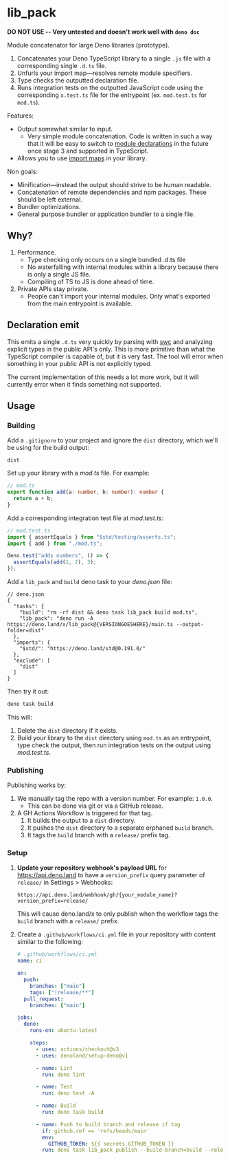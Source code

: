 # lib_pack

**DO NOT USE -- Very untested and doesn't work well with `deno doc`**

Module concatenator for large Deno libraries (prototype).

1. Concatenates your Deno TypeScript library to a single `.js` file with a
   corresponding single `.d.ts` file.
2. Unfurls your import map—resolves remote module specifiers.
3. Type checks the outputted declaration file.
4. Runs integration tests on the outputted JavaScript code using the
   corresponding `x.test.ts` file for the entrypoint (ex. `mod.test.ts` for
   `mod.ts`).

Features:

- Output somewhat similar to input.
  - Very simple module concatenation. Code is written in such a way that it will
    be easy to switch to
    [module declarations](https://github.com/tc39/proposal-module-declarations)
    in the future once stage 3 and supported in TypeScript.
- Allows you to use [import maps](https://deno.com/manual/basics/import_maps) in
  your library.

Non goals:

- Minification—instead the output should strive to be human readable.
- Concatenation of remote dependencies and npm packages. These should be left
  external.
- Bundler optimizations.
- General purpose bundler or application bundler to a single file.

## Why?

1. Performance.
   - Type checking only occurs on a single bundled .d.ts file
   - No waterfalling with internal modules within a library because there is
     only a single JS file.
   - Compiling of TS to JS is done ahead of time.
2. Private APIs stay private.
   - People can't import your internal modules. Only what's exported from the
     main entrypoint is available.

## Declaration emit

This emits a single `.d.ts` very quickly by parsing with [swc](https://swc.rs/)
and analyzing explicit types in the public API's only. This is more primitive
than what the TypeScript compiler is capable of, but it is very fast. The tool
will error when something in your public API is not explicitly typed.

The current implementation of this needs a lot more work, but it will currently
error when it finds something not supported.

## Usage

### Building

Add a `.gitignore` to your project and ignore the `dist` directory, which we'll
be using for the build output:

```
dist
```

Set up your library with a _mod.ts_ file. For example:

```ts
// mod.ts
export function add(a: number, b: number): number {
  return a + b;
}
```

Add a corresponding integration test file at _mod.test.ts_:

```ts
// mod.test.ts
import { assertEquals } from "$std/testing/asserts.ts";
import { add } from "./mod.ts";

Deno.test("adds numbers", () => {
  assertEquals(add(1, 2), 3);
});
```

Add a `lib_pack` and `build` deno task to your _deno.json_ file:

```jsonc
// deno.json
{
  "tasks": {
    "build": "rm -rf dist && deno task lib_pack build mod.ts",
    "lib_pack": "deno run -A https://deno.land/x/lib_pack@{VERSIONGOESHERE}/main.ts --output-folder=dist"
  },
  "imports": {
    "$std/": "https://deno.land/std@0.191.0/"
  },
  "exclude": [
    "dist"
  ]
}
```

Then try it out:

```sh
deno task build
```

This will:

1. Delete the `dist` directory if it exists.
2. Build your library to the `dist` directory using `mod.ts` as an entrypoint,
   type check the output, then run integration tests on the output using
   _mod.test.ts_.

### Publishing

Publishing works by:

1. We manually tag the repo with a version number. For example: `1.0.0`.
   - This can be done via git or via a GitHub release.
1. A GH Actions Workflow is triggered for that tag.
   1. It builds the output to a `dist` directory.
   1. It pushes the `dist` directory to a separate orphaned `build` branch.
   1. It tags the `build` branch with a `release/` prefix tag.

### Setup

1. **Update your repository webhook's payload URL** for https://api.deno.land to
   have a `version_prefix` query parameter of `release/` in Settings > Webhooks:

   ```
   https://api.deno.land/webhook/gh/{your_module_name}?version_prefix=release/
   ```

   This will cause deno.land/x to only publish when the workflow tags the
   `build` branch with a `release/` prefix.

2. Create a `.github/workflows/ci.yml` file in your repository with content
   similar to the following:

   ```yml
   # .github/workflows/ci.yml
   name: ci

   on:
     push:
       branches: ["main"]
       tags: ["!release/**"]
     pull_request:
       branches: ["main"]

   jobs:
     deno:
       runs-on: ubuntu-latest

       steps:
         - uses: actions/checkout@v3
         - uses: denoland/setup-deno@v1

         - name: Lint
           run: deno lint

         - name: Test
           run: deno test -A

         - name: Build
           run: deno task build

         - name: Push to build branch and release if tag
           if: github.ref == 'refs/heads/main'
           env:
             GITHUB_TOKEN: ${{ secrets.GITHUB_TOKEN }}
           run: deno task lib_pack publish --build-branch=build --release-tag-prefix=release/
   ```
